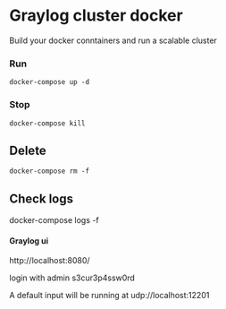 # Graylog cluster docker 

Build your docker conntainers and run a scalable cluster

### Run
`
docker-compose up -d 
`

### Stop
`
docker-compose kill
`

## Delete
`
docker-compose rm -f
`

## Check logs
docker-compose logs -f

#### Graylog ui
http://localhost:8080/

login with 
admin
s3cur3p4ssw0rd

A default input will be running at 
udp://localhost:12201
